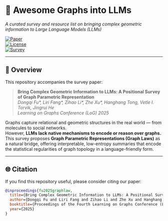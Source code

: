 # 🧠 Awesome Graphs into LLMs  
*A curated survey and resource list on bringing complex geometric information to Large Language Models (LLMs)*  

[![Paper](https://img.shields.io/badge/Paper-LOG%202025-deepgreen)](https://arxiv.org/abs/25XX.XXXXX)  
[![License](https://img.shields.io/badge/license-MIT-blue.svg)](LICENSE)  
[![Survey](https://img.shields.io/badge/Survey-Graph%20Parametric%20Representation-purple)](#survey)  

---

## 📖 Overview  

This repository accompanies the survey paper:  

> **Bring Complex Geometric Information to LLMs: A Positional Survey of Graph Parametric Representation**  
> *Dongqi Fu\*, Liri Fang\*, Zihao Li\*, Zhe Xu\*, Hanghang Tong, Vetle I. Torvik, Jingrui He*  
> *Learning on Graphs Conference (LoG) 2025*  

Graphs capture relational and geometric structures in the real world — from molecules to social networks.  
However, **LLMs lack native mechanisms to encode or reason over graphs.**  
This survey proposes **Graph Parametric Representations (Graph Laws)** as a natural bridge, offering interpretable, low-entropy summaries that encode the statistical regularities of graph topology in a language-friendly form.  

---

## 🌐 Citation  

If you find this repository useful, please consider citing our paper:

```bibtex
@inproceedings{fu2025graphlaw,
  title={Bring Complex Geometric Information to LLMs: A Positional Survey of Graph Parametric Representation},
  author={Dongqi Fu and Liri Fang and Zihao Li and Zhe Xu and Hanghang Tong and Vetle I. Torvik and Jingrui He},
  booktitle={Proceedings of the Fourth Learning on Graphs Conference (LoG 2025)},
  year={2025}
}
